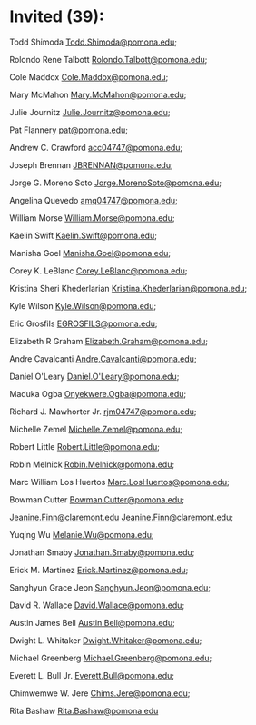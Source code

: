 # Invited (39):

Todd Shimoda <Todd.Shimoda@pomona.edu>; 

Rolondo Rene Talbott <Rolondo.Talbott@pomona.edu>; 

Cole Maddox <Cole.Maddox@pomona.edu>; 

Mary McMahon <Mary.McMahon@pomona.edu>; 

Julie Journitz <Julie.Journitz@pomona.edu>; 

Pat  Flannery <pat@pomona.edu>; 

Andrew C. Crawford <acc04747@pomona.edu>; 

Joseph Brennan <JBRENNAN@pomona.edu>; 

Jorge G. Moreno Soto <Jorge.MorenoSoto@pomona.edu>; 

Angelina Quevedo <amq04747@pomona.edu>; 

William Morse <William.Morse@pomona.edu>; 

Kaelin Swift <Kaelin.Swift@pomona.edu>; 

Manisha Goel <Manisha.Goel@pomona.edu>; 

Corey K. LeBlanc <Corey.LeBlanc@pomona.edu>; 

Kristina Sheri Khederlarian <Kristina.Khederlarian@pomona.edu>; 

Kyle Wilson <Kyle.Wilson@pomona.edu>; 

Eric Grosfils <EGROSFILS@pomona.edu>; 

Elizabeth R Graham <Elizabeth.Graham@pomona.edu>; 

Andre Cavalcanti <Andre.Cavalcanti@pomona.edu>; 

Daniel O'Leary <Daniel.O'Leary@pomona.edu>; 

Maduka  Ogba <Onyekwere.Ogba@pomona.edu>; 

Richard J. Mawhorter Jr. <rjm04747@pomona.edu>; 

Michelle Zemel <Michelle.Zemel@pomona.edu>; 

Robert Little <Robert.Little@pomona.edu>; 

Robin Melnick <Robin.Melnick@pomona.edu>; 

Marc William Los Huertos <Marc.LosHuertos@pomona.edu>; 

Bowman  Cutter <Bowman.Cutter@pomona.edu>; 

Jeanine.Finn@claremont.edu <Jeanine.Finn@claremont.edu>; 

Yuqing Wu <Melanie.Wu@pomona.edu>; 

Jonathan Smaby <Jonathan.Smaby@pomona.edu>; 

Erick M. Martinez <Erick.Martinez@pomona.edu>; 

Sanghyun Grace Jeon <Sanghyun.Jeon@pomona.edu>; 

David R. Wallace <David.Wallace@pomona.edu>; 

Austin James Bell <Austin.Bell@pomona.edu>; 

Dwight L. Whitaker <Dwight.Whitaker@pomona.edu>; 

Michael Greenberg <Michael.Greenberg@pomona.edu>; 

Everett L. Bull Jr. <Everett.Bull@pomona.edu>; 

Chimwemwe W. Jere <Chims.Jere@pomona.edu>; 

Rita Bashaw <Rita.Bashaw@pomona.edu>

